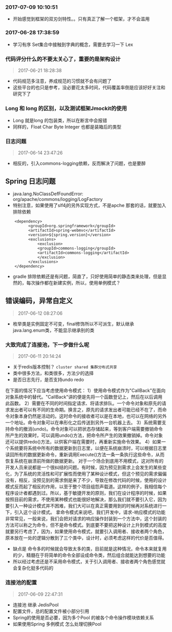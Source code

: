 ### 2017-07-09 10:10:51
- 开始感觉到框架的双刃剑特性。。只有真正了解一个框架，才不会滥用

### 2017-06-28 17:38:59
- 学习有序 Set集合中接触到字典的概念，需要去学习一下 Lex 

### 代码评分什么的不要太关心了，重要的是架构设计
> 2017-06-21 18:28:38
- 代码规范多注意，养成规范的习惯就不会有问题了
- 这些平台的也只是参考，没必要花太多时间，代码覆盖率倒是应该好好关注和研究下了


### Long 和 long 的区别，以及测试框架Jmockit的使用
- Long 就是long 的包装类，所以在断言中会报错
- 同样的，Float Char Byte Integer 也都是装箱后的类型


### 日志问题
> 2017-06-14 23:47:26
- 相反的，引入commons-logging依赖，反而解决了问题，也是要醉

## Spring 日志问题
- java.lang.NoClassDefFoundError: org/apache/commons/logging/LogFactory
- 特别注意，如果使用了slf4j的另外实现方式，不是apche 那套的话，就要加入排除依赖
```
    <dependency>
          <groupId>org.springframework</groupId>
          <artifactId>spring-webmvc</artifactId>
          <version>${spring.version}</version>
          <exclusions>
              <exclusion>
              <groupId>commons-logging</groupId>
              <artifactId>commons-logging</artifactId>
              </exclusion>
          </exclusions>
    </dependency>
```
- gradle 排除依赖还是有问题，简直了，只好使用简单的静态类来处理，但是显然的，每次操作都在新建实例，所以，使用单例模式？


## 错误编码，异常自定义
> 2017-06-12 08:27:06

- 枚举类是实例固定不可变，final修饰所以不可派生，默认继承 java.lang.enum类，不能显示继承别的类

### 大致完成了连接池，下一步做什么呢
> 2017-06-11 20:14:24

- 关于redis版本控制？ `cluster shared 集群分布式共享`
- 类中很多方法，和类很多，方法少的选择
- 是否日志先行，是否支持undo redo

在下面的情况下应当考虑使用命令模式：
1）使用命令模式作为"CallBack"在面向对象系统中的替代。"CallBack"讲的便是先将一个函数登记上，然后在以后调用此函数。
2）需要在不同的时间指定请求、将请求排队。一个命令对象和原先的请求发出者可以有不同的生命期。换言之，原先的请求发出者可能已经不在了，而命令对象本身仍然是活动的。这时命令的接收者可以是在本地，也可以在网络的另外一个地址。命令对象可以在串形化之后传送到另外一台机器上去。
3）系统需要支持命令的撤消(undo)。命令对象可以把状态存储起来，等到客户端需要撤销命令所产生的效果时，可以调用undo()方法，把命令所产生的效果撤销掉。命令对象还可以提供redo()方法，以供客户端在需要时，再重新实施命令效果。
4）如果一个系统要将系统中所有的数据更新到日志里，以便在系统崩溃时，可以根据日志里读回所有的数据更新命令，重新调用Execute()方法一条一条执行这些命令，从而恢复系统在崩溃前所做的数据更新。
对于一个场合到底用不用模式，这对所有的开发人员来说都是一个很纠结的问题。有时候，因为预见到需求上会发生的某些变化，为了系统的灵活性和可扩展性而使用了某种设计模式，但这个预见的需求偏偏没有，相反，没预见到的需求倒是来了不少，导致在修改代码的时候，使用的设计模式反而起了相反的作用，以至于整个项目组怨声载道。这样的例子，我相信每个程序设计者都遇到过。所以，基于敏捷开发的原则，我们在设计程序的时候，如果按照目前的需求，不使用某种模式也能很好地解决，那么我们就不要引入它，因为要引入一种设计模式并不困难，我们大可以在真正需要用到的时候再对系统进行一下，引入这个设计模式。
拿命令模式来说吧，我们开发中，请求-响应模式的功能非常常见，一般来说，我们会把对请求的响应操作封装到一个方法中，这个封装的方法可以称之为命令，但不是命令模式。到底要不要把这种设计上升到模式的高度就要另行考虑了，因为，如果使用命令模式，就要引入调用者、接收者两个角色，原本放在一处的逻辑分散到了三个类中，设计时，必须考虑这样的代价是否值得。

- 缺点是 命令多的时候就会导致太多的类，目前就是这种情况，命令本来就复用的少，精髓在于将简单的命令全部设成命令类，然后组合就能达到想要的功能
- 所以经过考虑还是不采用命令模式，关于引入调用者、接收者两个角色感觉就会复杂化挺多代码的

### 连接池的配置
> 2017-06-09 22:47:31

- 连接池 继承 JedisPool 
- 配置文件，总的配置文件被小部分引用
- Spring的使用是否必要，因为多个Pool 的被各个命令操作模块依赖关系
- 如果使用Spring 多例模式 怎么处理切换Pool

